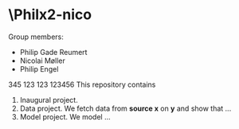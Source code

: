 # \Philx2-nico

Group members:
- Philip Gade Reumert   
- Nicolai Møller
- Philip Engel 

345
123
123
123456
This repository contains  
1. Inaugural project. 
2. Data project. We fetch data from **source x** on **y** and show that ...
3. Model project. We model ...
